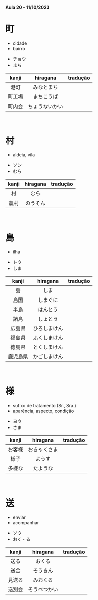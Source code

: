 #### Aula 20 - 11/10/2023


# 町
<ul><li>cidade</li><li>bairro</li></ul>

<ul><li>チョウ</li><li>まち</li></ul>

| kanji | hiragana | tradução |
|:---:|:---:|:---:|
| 港町 | みなとまち |  |
| 町工場 | まちこうば |  |
| 町内会 | ちょうないかい |  |

<br>


# 村
- aldeia, vila

<ul><li>ソン</li><li>むら</li></ul>

| kanji | hiragana | tradução |
|:---:|:---:|:---:|
| 村 | むら |  |
| 農村 | のうそん |  |

<br>


# 島
- ilha

<ul><li>トウ</li><li>しま</li></ul>

| kanji | hiragana | tradução |
|:---:|:---:|:---:|
| 島 | しま |  |
| 島国 | しまぐに |  |
| 半島 | はんとう |  |
| 諸島 | しょとう |  |
| 広島県 | ひろしまけん |  |
| 福島県 | ふくしまけん |  |
| 徳島県 | とくしまけん |  |
| 鹿児島県 | かごしまけん |  |

<br>


# 様
<ul><li>sufixo de tratamento (Sr., Sra.)</li><li>aparência, aspecto, condição</li></ul>

<ul><li>ヨウ</li><li>さま</li></ul>

| kanji | hiragana | tradução |
|:---:|:---:|:---:|
| お客様 | おきゃくさま |  |
| 様子 | ようす |  |
| 多様な | たような |  |

<br>


# 送
<ul><li>enviar</li><li>acompanhar</li></ul>

<ul><li>ソウ</li><li>おく・る</li></ul>

| kanji | hiragana | tradução |
|:---:|:---:|:---:|
| 送る | おくる |  |
| 送金 | そうきん |  |
| 見送る | みおくる |  |
| 送別会 | そうべつかい |  |